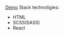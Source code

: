 <a href="https://deniskakaka.github.io/react_phone-catalog/">Demo</a>
Stack technoligies:
    <ul>
        <li>HTML</li>
        <li>SCSS(SASS)</li>
        <li>React</li>
    </ul>
